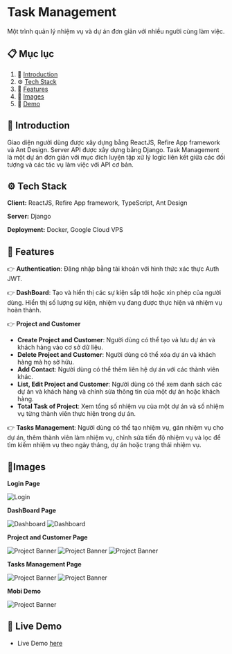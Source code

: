 # Task Management

Một trình quản lý nhiệm vụ và dự án đơn giản với nhiều người cùng làm việc.

## 📋 <a name="table">Mục lục</a>

1. 🤖 [Introduction](#introduction)
2. ⚙️ [Tech Stack](#tech-stack)
3. 🔋 [Features](#features)
4. 🚀 [Images](#images)
5. 🔗 [Demo](#demo)

## <a name="introduction">🤖 Introduction</a>

Giao diện ngưởi dùng được xây dựng bằng ReactJS, Refire App framework và Ant Design. Server API được xây dựng bằng Django. Task Management là một dự án đơn giản với mục đích luyện tập xử lý logic liên kết giữa các đối tượng và các tác vụ làm việc với API cơ bản.

## <a name="tech-stack">⚙️ Tech Stack</a>

**Client:** ReactJS, Refire App framework, TypeScript, Ant Design

**Server:** Django

**Deployment:** Docker, Google Cloud VPS

## <a name="features">🔋 Features</a>

👉 **Authentication**: Đăng nhập bằng tài khoản với hình thức xác thực Auth JWT.

👉 **DashBoard**: Tạo và hiển thị các sự kiện sắp tới hoặc xin phép của người dùng. Hiển thị số lượng sự kiện, nhiệm vụ đang được thực hiện và nhiệm vụ hoàn thành.

👉 **Project and Customer**

- **Create Project and Customer**: Người dùng có thể tạo và lưu dự án và khách hàng vào cơ sở dữ liệu.
- **Delete Project and Customer**: Người dùng có thể xóa dự án và khách hàng mà họ sở hữu.
- **Add Contact**: Người dùng có thể thêm liên hệ dự án với các thành viên khác.
- **List, Edit Project and Customer**: Người dùng có thể xem danh sách các dự án và khách hàng và chỉnh sửa thông tin của một dự án hoặc khách hàng.
- **Total Task of Project**: Xem tổng số nhiệm vụ của một dự án và số nhiệm vụ từng thành viên thực hiện trong dự án.

👉 **Tasks Management**: Người dùng có thể tạo nhiệm vụ, gán nhiệm vụ cho dự án, thêm thành viên làm nhiệm vụ, chỉnh sửa tiến độ nhiệm vụ và lọc để tìm kiếm nhiệm vụ theo ngày tháng, dự án hoặc trạng thái nhiệm vụ.

## <a name="images">🚀Images</a>

**Login Page**

  <img src="./images/login-page.png" alt="Login">

**DashBoard Page**

  <img src="./images/dashboard.png" alt="Dashboard">
  <img src="./images/show-edit-create-page.png" alt="Dashboard">

**Project and Customer Page**

  <img src="./images/project-page.png" alt="Project Banner">
  <img src="./images/project-edit.png" alt="Project Banner">
  <img src="./images/project-task-total.png" alt="Project Banner">

**Tasks Management Page**

<img src="./images/task-page-gift.gif" alt="Project Banner">
<img src="./images/task-edit-page.png" alt="Project Banner">

**Mobi Demo**

<img src="./images/mobi-demo.gif" alt="Project Banner">

## <a name="demo">🔗 Live Demo</a>

- Live Demo [here](https://thanhdev-taskmanage.duckdns.org/)
